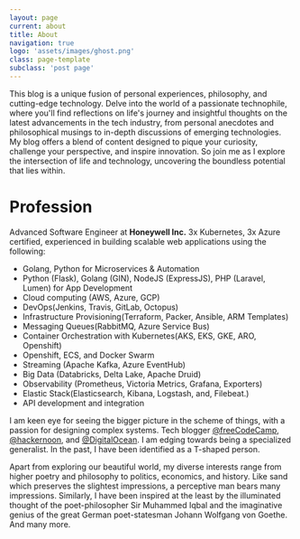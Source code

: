 ```yaml
---
layout: page
current: about
title: About
navigation: true
logo: 'assets/images/ghost.png'
class: page-template
subclass: 'post page'
---
```


This blog is a unique fusion of personal experiences, philosophy, and cutting-edge technology. Delve into the world of a passionate technophile, where you'll find reflections on life's journey and insightful thoughts on the latest advancements in the tech industry, from personal anecdotes and philosophical musings to in-depth discussions of emerging technologies. My blog offers a blend of content designed to pique your curiosity, challenge your perspective, and inspire innovation. So join me as I explore the intersection of life and technology, uncovering the boundless potential that lies within.

<h1 class="post-full-header">
Profession
</h1>

Advanced Software Engineer at **Honeywell Inc.** 3x Kubernetes, 3x Azure certified, experienced in building scalable web applications using the following:

* Golang, Python for Microservices & Automation
* Python (Flask), Golang (GIN), NodeJS (ExpressJS), PHP (Laravel, Lumen) for App Development
* Cloud computing (AWS, Azure, GCP)
* DevOps(Jenkins, Travis, GitLab, Octopus)
* Infrastructure Provisioning(Terraform, Packer, Ansible, ARM Templates)
* Messaging Queues(RabbitMQ, Azure Service Bus)
* Container Orchestration with Kubernetes(AKS, EKS, GKE, ARO, Openshift)
* Openshift, ECS, and Docker Swarm
* Streaming (Apache Kafka, Azure EventHub)
* Big Data (Databricks, Delta Lake, Apache Druid)
* Observability (Prometheus, Victoria Metrics, Grafana, Exporters)
* Elastic Stack(Elasticsearch, Kibana, Logstash, and, Filebeat.)
* API development and integration

I am keen eye for seeing the bigger picture in the scheme of things, with a passion for designing complex systems. Tech blogger [@freeCodeCamp](https://www.freecodecamp.org/news/author/faizanbashir/), [@hackernoon](https://hackernoon.com/@faizanbashir), and [@DigitalOcean](https://www.digitalocean.com/community/users/faizanbashir). I am edging towards being a specialized generalist. In the past, I have been identified as a T-shaped person.

Apart from exploring our beautiful world, my diverse interests range from higher poetry and philosophy to politics, economics, and history. Like sand which preserves the slightest impressions, a perceptive man bears many impressions. Similarly, I have been inspired at the least by the illuminated thought of the poet-philosopher Sir Muhammed Iqbal and the imaginative genius of the great German poet-statesman Johann Wolfgang von Goethe. And many more.
